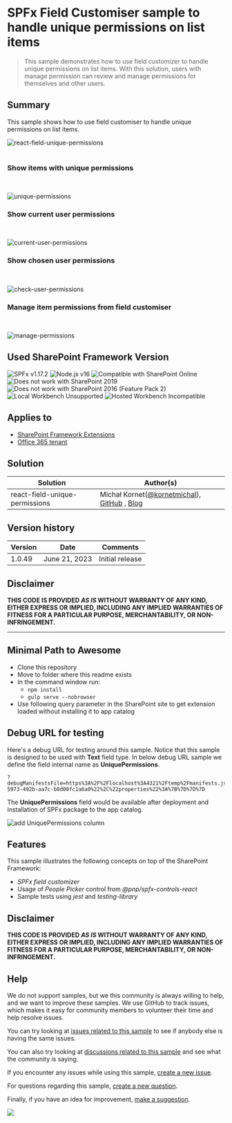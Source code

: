 # SPFx Field Customiser sample to handle unique permissions on list items

> This sample demonstrates how to use field customizer to handle unique permissions on list items. 
> With this solution, users with manage permission can review and manage permissions for themselves and other users.




## Summary

This sample shows how to use field customiser to handle unique permissions on list items.

![react-field-unique-permissions](./assets/checkUserPermission.gif)
</br>
</br>

### **Show items with unique permissions**
</br>

![unique-permissions](./assets/uniquePermissions.png)


### **Show current user permissions**
</br>

![current-user-permissions](./assets/currentUserPermissions.png)


### **Show chosen user permissions**
</br>

![check-user-permissions](./assets/checkUserPermission.gif)


### **Manage item permissions from field customiser**
</br>

![manage-permissions](./assets/managePermissions.png)



## Used SharePoint Framework Version

![SPFx v1.17.2](https://img.shields.io/badge/SPFx-1.17.2-green.svg)
![Node.js v16](https://img.shields.io/badge/Node.js-v16-green.svg)
![Compatible with SharePoint Online](https://img.shields.io/badge/SharePoint%20Online-Compatible-green.svg)
![Does not work with SharePoint 2019](https://img.shields.io/badge/SharePoint%20Server%202019-Incompatible-red.svg "SharePoint Server 2019 requires SPFx 1.4.1 or lower")
![Does not work with SharePoint 2016 (Feature Pack 2)](https://img.shields.io/badge/SharePoint%20Server%202016%20(Feature%20Pack%202)-Incompatible-red.svg "SharePoint Server 2016 Feature Pack 2 requires SPFx 1.1")
![Local Workbench Unsupported](https://img.shields.io/badge/Local%20Workbench-Unsupported-red.svg "Local workbench is no longer available as of SPFx 1.13 and above")
![Hosted Workbench Incompatible](https://img.shields.io/badge/Hosted%20Workbench-Incompatible-red.svg "Does not work with hosted workbench")

## Applies to

* [SharePoint Framework Extensions](https://dev.office.com/sharepoint/docs/spfx/extensions/overview-extensions)
* [Office 365 tenant](http://dev.office.com/sharepoint/docs/spfx/set-up-your-developer-tenant)

## Solution

Solution|Author(s)
--------|---------
react-field-unique-permissions|Michał Kornet([@kornetmichal](https://twitter.com/kornetmichal)), [GitHub](https://github.com/mkm17) , [Blog](https://michalkornet.com)

## Version history

Version|Date|Comments
-------|----|--------
1.0.49|June 21, 2023|Initial release

## Disclaimer

**THIS CODE IS PROVIDED *AS IS* WITHOUT WARRANTY OF ANY KIND, EITHER EXPRESS OR IMPLIED, INCLUDING ANY IMPLIED WARRANTIES OF FITNESS FOR A PARTICULAR PURPOSE, MERCHANTABILITY, OR NON-INFRINGEMENT.**

---

## Minimal Path to Awesome

- Clone this repository
- Move to folder where this readme exists
- In the command window run:
  - `npm install`
  - `gulp serve --nobrowser`
- Use following query parameter in the SharePoint site to get extension loaded without installing it to app catalog

## Debug URL for testing
Here's a debug URL for testing around this sample. Notice that this sample is designed to be used with **Text** field type. In below debug URL sample we define the field internal name as **UniquePermissions**.

```
?debugManifestsFile=https%3A%2F%2Flocalhost%3A4321%2Ftemp%2Fmanifests.js&loadSPFX=true&fieldCustomizers=%7B%22UniquePermissions%22%3A%7B%22id%22%3A%22e0424f4f-5973-492b-aa7c-b8d00fc1a6a0%22%2C%22properties%22%3A%7B%7D%7D%7D
```

The **UniquePermissions** field would be available after deployment and installation of SPFx package to the app catalog.

![add UniquePermissions column](./assets/addColumn.png)

## Features

This sample illustrates the following concepts on top of the SharePoint Framework:

* *SPFx field customizer*
* Usage of *People Picker* control from *@pnp/spfx-controls-react*
* Sample tests using *jest* and *testing-library*


## Disclaimer
**THIS CODE IS PROVIDED *AS IS* WITHOUT WARRANTY OF ANY KIND, EITHER EXPRESS OR IMPLIED, INCLUDING ANY IMPLIED WARRANTIES OF FITNESS FOR A PARTICULAR PURPOSE, MERCHANTABILITY, OR NON-INFRINGEMENT.**

## Help

We do not support samples, but we this community is always willing to help, and we want to improve these samples. We use GitHub to track issues, which makes it easy for  community members to volunteer their time and help resolve issues.

You can try looking at [issues related to this sample](https://github.com/pnp/sp-dev-fx-extensions/issues?q=label%3Areact-field-unique-permissions) to see if anybody else is having the same issues.

You can also try looking at [discussions related to this sample](https://github.com/pnp/sp-dev-fx-extensions/discussions?discussions_q=label%3Areact-field-unique-permissions) and see what the community is saying.

If you encounter any issues while using this sample, [create a new issue](https://github.com/pnp/sp-dev-fx-extensions/issues/new?assignees=&labels=Needs%3A+Triage+%3Amag%3A%2Ctype%3Abug-suspected&template=bug-report.yml&sample=react-field-unique-permissions&authors=@mkm17&title=react-field-unique-permissions%20-%20).

For questions regarding this sample, [create a new question](https://github.com/pnp/sp-dev-fx-extensions/issues/new?assignees=&labels=Needs%3A+Triage+%3Amag%3A%2Ctype%3Abug-suspected&template=question.yml&sample=react-field-unique-permissions&authors=@mkm17&title=react-field-unique-permissions%20-%20).

Finally, if you have an idea for improvement, [make a suggestion](https://github.com/pnp/sp-dev-fx-extensions/issues/new?assignees=&labels=Needs%3A+Triage+%3Amag%3A%2Ctype%3Abug-suspected&template=suggestion.yml&sample=react-field-unique-permissions&authors=@mkm17&title=react-field-unique-permissions%20-%20).

<img src="https://m365-visitor-stats.azurewebsites.net/sp-dev-fx-extensions/samples/react-field-unique-permissions" />